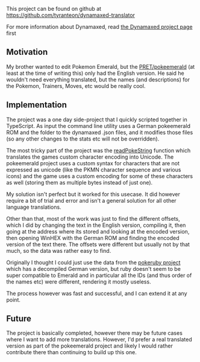 This project can be found on github at  
https://github.com/tyranteon/dynamaxed-translator

For more information about Dynamaxed, read [the Dynamaxed project page](/projects/dynamaxed) first

## Motivation

My brother wanted to edit Pokemon Emerald, but the [PRET/pokeemerald](https://github.com/pret/pokeemerald) (at least at the time of writing this) only had the English version. He said he wouldn't need everything translated, but the names (and descriptions) for the Pokemon, Trainers, Moves, etc would be really cool. 

## Implementation

The project was a one day side-project that I quickly scripted together in TypeScript. As input the command line utility uses a German pokeemerald ROM and the folder to the dynamaxed .json files, and it modifies those files (so any other changes to the stats etc will not be overridden).

The most tricky part of the project was the [readPokeString](https://github.com/tyranteon/dynamaxed-translator/blob/ce41f24347f2fbef033f241ec4bf128dff8b0069/src/util.ts#L8) function which translates the games custom character encoding into Unicode. The pokeemerald project uses a custom syntax for characters that are not expressed as unicode (like the PKMN character sequence and various icons) and the game uses a custom encoding for some of these characters as well (storing them as multiple bytes instead of just one).

My solution isn't perfect but it worked for this usecase. It did however require a bit of trial and error and isn't a general solution for all other language translations.

Other than that, most of the work was just to find the different offsets, which I did by changing the text in the English version, compiling it, then going at the address where its stored and looking at the encoded version, then opening WinHEX with the German ROM and finding the encoded version of the text there. The offsets were different but usually not by that much, so the data was rather easy to find.

Originally I thought I could just use the data from the [pokeruby project](https://github.com/pret/pokeruby) which has a decompiled German version, but ruby doesn't seem to be super compatible to Emerald and in particular all the IDs (and thus order of the names etc) were different, rendering it mostly useless.

The process however was fast and successful, and I can extend it at any point.

## Future

The project is basically completed, however there may be future cases where I want to add more translations. However, I'd prefer a real translated version as part of the pokeemerald project and likely I would rather contribute there than continuing to build up this one.
